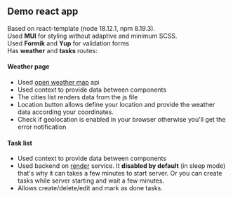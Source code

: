 ## Demo react app
Based on react-template (node 18.12.1, npm 8.19.3).\
Used **MUI** for styling without adaptive and minimum SCSS.\
Used **Formik** and **Yup** for validation forms\
Has **weather** and **tasks** routes:
#### Weather page
- Used [open weather map](https://openweathermap.org/) api
- Used context to provide data between components
- The cities list renders data from the js file
- Location button allows define your location and provide
the weather data according your coordinates.
- Check if geolocation is enabled in your browser otherwise
you'll get the error notification
#### Task list
- Used context to provide data between components
- Used backend on [render](https://render.com/) service.
It **disabled by default** (in sleep mode) that's why it 
can takes a few minutes to start server. Or you can 
create tasks while server starting and wait a few minutes.
- Allows create/delete/edit and mark as done tasks.
